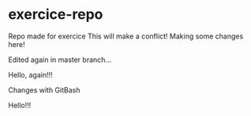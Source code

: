 # exercice-repo
Repo made for exercice
This will make a conflict!
Making some changes here!

Edited again in master branch...


Hello, again!!!

Changes with GitBash

Hello!!!
